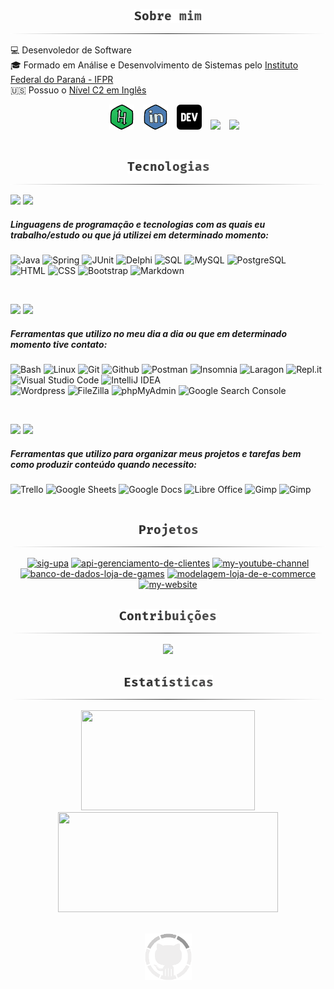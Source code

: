 <!-- <h1 align="center"><b>ҜΞLVIИ HΞУ</b></h1> 

<p align="center">
  <a href="https://github.com/kelvin-hey">
    <img src="https://github.com/kelvin-hey/kelvin-hey/blob/main/assets/kelvin_hey.png" alt="Kelvin Hey" /></a>
</p>

<h3 align="center">
  <img src="https://readme-typing-svg.demolab.com?font=Fira+Code&size=24&pause=1000&color=ffffff&center=true&width=435&lines=Desenvolvedor+back-end+Java" alt="Typing SVG"/>
</h3>

<!-- <img align="left" src="https://github.com/0xabdulkhalid/0xabdulkhalid/blob/main/assets/mdImages/about_me.gif" width="30" height="30"> 

<br> -->

<!-- Sobre mim -->
<p align="center">
    <img src="https://github.com/kelvin-hey/kelvin-hey/blob/main/assets/sobre_mim.png" alt="Sobre mim"/>
    <img src="https://github.com/kelvin-hey/kelvin-hey/blob/main/assets/line.png"/>
</p>

<p>
  💻 Desenvoledor de Software <br>
  🎓 Formado em Análise e Desenvolvimento de Sistemas pelo <a href="https://ifpr.edu.br/irati/nossos-cursos/cursos_superiores/tecnologia-em-analise-e-desenvolvimento-de-sistemas/" target="blank_">Instituto Federal do Paraná - IFPR</a> <br>  
  🇺🇸 Possuo o <a href="https://cert.efset.org/Sv2EHy">Nível C2 em Inglês</a> <br>  
</p>

<!--------------------------------------------------------------- Icons by Icons8 | https://icons8.com/ ------------------------------------------------------------->
<p align="center">
 <div align="center"  class="icons-social" style="margin-left: 10px;">
   <a style="margin-left: 10px;" target="_blank" href="https://www.hackerrank.com/profile/kelvinhey"><img src="https://github.com/kelvin-hey/kelvin-hey/blob/main/assets/hackerrank.png"/></a>     
   <a style="margin-left: 10px;" target="_blank" href="https://www.linkedin.com/in/kelvinhey/"><img src="https://github.com/kelvin-hey/kelvin-hey/blob/main/assets/linkedin.png"></a>
   <a style="margin-left: 10px;" target="_blank" href="https://dev.to/kelvinhey"><img src="https://github.com/kelvin-hey/kelvin-hey/blob/main/assets/devto.png"></a>
   <a style="margin-left: 10px;" target="_blank" href="https://www.youtube.com/@kelvinhey"><img src="https://img.icons8.com/doodle/40/000000/youtube--v2.png" ></a>   
   <a style="margin-left: 10px;" target="_blank" href="https://github.com/search?q=commenter%3Akelvin-hey&type=issues"><img src="https://img.icons8.com/doodle/40/000000/help.png" ></a>              
 </div>
</p>

<!-- <img align="left" src="https://media.giphy.com/media/WUlplcMpOCEmTGBtBW/giphy.gif" width="28" height="28"> -->

<br>

<!-- Tecnologias -->
<p align="center">
    <img src="https://github.com/kelvin-hey/kelvin-hey/blob/main/assets/tecnologias.png" alt="Tecnologias"/>
    <img src="https://github.com/kelvin-hey/kelvin-hey/blob/main/assets/line.png"/>
</p>

<img height="26" src="https://shields.io/badge/🖥️-232323?style=flat-square"/> <img height="26" src="https://shields.io/badge/DESENVOLVIMENTO_DE_SOFTWARE-232323?style=flat-square"/> 

##### Linguagens de programação e tecnologias com as quais eu trabalho/estudo ou que já utilizei em determinado momento:

<p>
  <img alt="Java" src="https://img.shields.io/badge/-Java-232323?style=flat&logo=openjdk&logoColor=yellow"/> 
  <img alt="Spring" src="https://img.shields.io/badge/-Spring-232323?style=flat&logo=spring&logoColor=green"/>
  <img alt="JUnit" src="https://custom-icon-badges.demolab.com/badge/JUnit-232323.svg?logo=check-circle&logoColor=25A162"/>
  <img alt="Delphi" src="https://img.shields.io/badge/-Delphi-232323?style=flat&logo=delphi&logoColor=red"/>   
  <img alt="SQL" src="https://custom-icon-badges.demolab.com/badge/SQL-232323.svg?logo=database&logoColor=white">
  <img alt="MySQL" src="https://img.shields.io/badge/-MySQL-232323?style=flat&logo=mysql"/>  
  <img alt="PostgreSQL" src="https://img.shields.io/badge/-PostgreSQL-232323?style=flat&logo=postgresql"/>   

  <br>
    
  <img alt="HTML" src="https://img.shields.io/badge/-HTML-232323?style=flat&logo=html5"/>
  <img alt="CSS" src="https://img.shields.io/badge/-CSS-232323?style=flat&logo=css3"/>
  <img alt="Bootstrap" src="https://img.shields.io/badge/-Bootstrap-232323?style=flat&logo=Bootstrap"/>
  <img alt="Markdown" src="https://img.shields.io/badge/Markdown-232323.svg?logo=markdown&logoColor=white"></a>
</p> <br>

<img height="26" src="https://shields.io/badge/🛠️-232323?style=flat-square"/> <img height="26" src="https://shields.io/badge/SOFTWARES_E_FERRAMENTAS-232323?style=flat-square"/>

##### Ferramentas que utilizo no meu dia a dia ou que em determinado momento tive contato: 

<p>            
   <img alt="Bash" src="https://img.shields.io/badge/-Bash-232323?style=flat&logo=gnubash&logoColor=4EAA25"/> 
   <img alt="Linux" src="https://img.shields.io/badge/-Linux-232323?style=flat&logo=linux&logoColor=FCC624"/>    
   <img alt="Git" src="https://img.shields.io/badge/-Git-232323?style=flat&logo=git&logoColor=F05032"/>
   <img alt="Github" src="https://img.shields.io/badge/-GitHub-232323?style=flat&logo=github&logoColor=181717"/>      
   <img alt="Postman" src="https://img.shields.io/badge/Postman-232323?logo=postman&logoColor=FF6C37">
   <img alt="Insomnia" src="https://img.shields.io/badge/Insomnia-232323?logo=insomnia&logoColor=5849BE">   
   <img alt="Laragon" src="https://img.shields.io/badge/-Laragon-232323?style=flat&logo=laragon&logoColor=FCC624"/>   
   <img alt="Repl.it" src="https://img.shields.io/badge/Repl.it-232323.svg?logo=Replit&logoColor=white">      
   <img alt="Visual Studio Code" src="https://img.shields.io/badge/Visual%20Studio%20Code-232323.svg?logo=visual-studio-code&logoColor=0078d7">
   <img alt="IntelliJ IDEA" src="https://img.shields.io/badge/-IntelliJ IDEA-232323?style=flat&logo=intellij-idea&logoColor=orange"/>   
   
   <br>
   
   <img alt="Wordpress" src="https://img.shields.io/badge/-Wordpress-232323?style=flat&logo=wordpress&logoColor=#21759B"/>  
   <img alt="FileZilla" src="https://img.shields.io/badge/FileZilla-232323.svg?logo=filezilla&logoColor=BF0000">   
   <img alt="phpMyAdmin" src="https://img.shields.io/badge/phpMyAdmin-232323.svg?style=flat&logo=php&logoColor=%23777BB4"/>  
   <img alt="Google Search Console" src="https://img.shields.io/badge/-Google Search Console-232323?style=flat&logo=googlesearchconsole&logoColor=458CF5"/>     
</p> <br>

<img height="26" src="https://shields.io/badge/▶️-232323?style=flat-square"/> <img height="26" src="https://shields.io/badge/PROJETOS_E_PRODUÇÃO_DE_CONTEÚDO-232323?style=flat-square"/>
##### Ferramentas que utilizo para organizar meus projetos e tarefas bem como produzir conteúdo quando necessito:

<p>    
  <img alt="Trello" src="https://img.shields.io/badge/Trello-232323?logo=trello&logoColor=0052CC">
  <img alt="Google Sheets" src="https://img.shields.io/badge/Sheets-232323.svg?logo=google%20sheets&logoColor=34A853">
  <img alt="Google Docs" src="https://img.shields.io/badge/Docs-232323.svg?logo=google%20docs&logoColor=blue">
  <img alt="Libre Office" src="https://img.shields.io/badge/Libre Office-232323?logo=libreoffice&logoColor=#18A303">
  <img alt="Gimp" src="https://img.shields.io/badge/Gimp-232323.svg?logo=gimp&logoColor=5C5543">
  <img alt="Gimp" src="https://img.shields.io/badge/Canva-232323.svg?logo=canva&logoColor=00C4CC">  
</p> <br>

<!-- Projetos -->
<p align="center">
    <img src="https://github.com/kelvin-hey/kelvin-hey/blob/main/assets/projetos.png" alt="Projetos"/>
    <img src="https://github.com/kelvin-hey/kelvin-hey/blob/main/assets/line.png"/>
</p>

<div align="center">   
  <a href="https://github.com/kelvin-hey/sig-upa"><img width="278" src="https://denvercoder1-github-readme-stats.vercel.app/api/pin/?username=kelvin-hey&repo=sig-upa&theme=dark&bg_color=232323&title_color=ffffff&hide_border=true&icon_color=ffffff&show_icons=false" alt="sig-upa"></a>
  <a href="https://github.com/kelvin-hey/tcc-ads-ifpr"><img width="278" src="https://denvercoder1-github-readme-stats.vercel.app/api/pin/?username=kelvin-hey&repo=tcc-ads-ifpr&theme=dark&bg_color=232323&title_color=ffffff&hide_border=true&icon_color=ffffff&show_icons=false" alt="api-gerenciamento-de-clientes"></a>
  <a href="https://github.com/kelvin-hey/my-youtube-channel"><img width="278" src="https://denvercoder1-github-readme-stats.vercel.app/api/pin/?username=kelvin-hey&repo=my-youtube-channel&theme=dark&bg_color=232323&title_color=ffffff&hide_border=true&icon_color=ffffff&show_icons=false" alt="my-youtube-channel"></a>        
  <a href="https://github.com/kelvin-hey/banco-de-dados-loja-de-games"><img width="278" src="https://denvercoder1-github-readme-stats.vercel.app/api/pin/?username=kelvin-hey&repo=banco-de-dados-loja-de-games&theme=dark&bg_color=232323&title_color=ffffff&hide_border=true&icon_color=ffffff&show_icons=false" alt="banco-de-dados-loja-de-games"></a>
  <a href="https://github.com/kelvin-hey/modelagem-loja-de-e-commerce"><img width="278" src="https://denvercoder1-github-readme-stats.vercel.app/api/pin/?username=kelvin-hey&repo=modelagem-loja-de-e-commerce&theme=dark&bg_color=232323&title_color=ffffff&hide_border=true&icon_color=ffffff&show_icons=false" alt="modelagem-loja-de-e-commerce"></a>  
  <a href="https://github.com/kelvin-hey/my-website"><img width="278" src="https://denvercoder1-github-readme-stats.vercel.app/api/pin/?username=kelvin-hey&repo=my-website&theme=dark&bg_color=232323&title_color=ffffff&hide_border=true&icon_color=ffffff&show_icons=false" alt="my-website"></a>      
</div>

<br> 

<!-- Contribuições -->
<p align="center">
    <img src="https://github.com/kelvin-hey/kelvin-hey/blob/main/assets/contribuicoes.png" alt="Projetos"/>
    <img src="https://github.com/kelvin-hey/kelvin-hey/blob/main/assets/line.png"/>
</p>

<div align="center">
 <a href="https://github.com/kelvin-hey/">
  <img src="https://github-readme-activity-graph.vercel.app/graph/?username=kelvin-hey&bg_color=232323&color=ffffff&line=6cc644&point=6cc644&hide_border=true&locale=pt_BR"/>
 </a>
</div> 

<br> 

<!-- Estatísticas -->
<p align="center">
    <img src="https://github.com/kelvin-hey/kelvin-hey/blob/main/assets/estatisticas.png" alt="Projetos"/>
    <img src="https://github.com/kelvin-hey/kelvin-hey/blob/main/assets/line.png"/>
</p>

<div align="center">
  <img width="278" height="160" src="https://github-readme-stats.vercel.app/api/top-langs/?username=kelvin-hey&locale=pt-BR&layout=compact&theme=react&bg_color=232323&title_color=ffffff&hide_border=true&icon_color=F8D866&show_icons=false" style"max-width: 100%;"/>   
  <img width="352" height="160" src="https://github-readme-stats.vercel.app/api?username=kelvin-hey&locale=pt-BR&layout=compact&show_icons=true&theme=react&bg_color=232323&title_color=ffffff&hide_border=true&icon_color=F8D866&show_icons=false" style"max-width: 100%;"/>
  <!-- <img width="278" src="https://streak-stats.demolab.com?user=kelvin-hey&layout=compact&theme=dark&hide_border=true&locale=pt_BR&date_format=j%2Fn%5B%2FY%5D&background=232323&locale=pt-BR"/> -->
</div>

<!--
<p align="center">
  <!-- Credits of the gif: https://github.com/ahmed-aliraqi 
  <picture><img src="https://github.com/kelvin-hey/kelvin-hey/blob/main/assets/dinosauro.gif"></img></picture> 
</p> -->

<br>

<!-- Github loading GIF -->
<p align="center">
  <!-- Credits of the gif: https://github.com/ahmed-aliraqi -->
  <picture><img src="https://raw.githubusercontent.com/AhmedFathyDev/AhmedFathyDev/main/GitHub.gif" width=75px height="75"></picture> 
</p>
